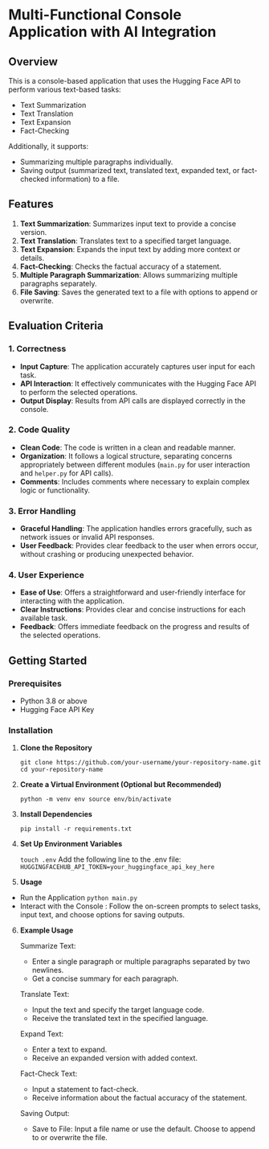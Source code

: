 # Multi-Functional Console Application with AI Integration

## Overview

This is a console-based application that uses the Hugging Face API to perform various text-based tasks:

- Text Summarization
- Text Translation
- Text Expansion
- Fact-Checking

Additionally, it supports:

- Summarizing multiple paragraphs individually.
- Saving output (summarized text, translated text, expanded text, or fact-checked information) to a file.

## Features

1. **Text Summarization**: Summarizes input text to provide a concise version.
2. **Text Translation**: Translates text to a specified target language.
3. **Text Expansion**: Expands the input text by adding more context or details.
4. **Fact-Checking**: Checks the factual accuracy of a statement.
5. **Multiple Paragraph Summarization**: Allows summarizing multiple paragraphs separately.
6. **File Saving**: Saves the generated text to a file with options to append or overwrite.

## Evaluation Criteria

### 1. Correctness

- **Input Capture**: The application accurately captures user input for each task.
- **API Interaction**: It effectively communicates with the Hugging Face API to perform the selected operations.
- **Output Display**: Results from API calls are displayed correctly in the console.

### 2. Code Quality

- **Clean Code**: The code is written in a clean and readable manner.
- **Organization**: It follows a logical structure, separating concerns appropriately between different modules (`main.py` for user interaction and `helper.py` for API calls).
- **Comments**: Includes comments where necessary to explain complex logic or functionality.

### 3. Error Handling

- **Graceful Handling**: The application handles errors gracefully, such as network issues or invalid API responses.
- **User Feedback**: Provides clear feedback to the user when errors occur, without crashing or producing unexpected behavior.

### 4. User Experience

- **Ease of Use**: Offers a straightforward and user-friendly interface for interacting with the application.
- **Clear Instructions**: Provides clear and concise instructions for each available task.
- **Feedback**: Offers immediate feedback on the progress and results of the selected operations.

## Getting Started

### Prerequisites

- Python 3.8 or above
- Hugging Face API Key

### Installation

1. **Clone the Repository**

   `git clone https://github.com/your-username/your-repository-name.git
cd your-repository-name`

2. **Create a Virtual Environment (Optional but Recommended)**

   `python -m venv env
 source env/bin/activate`

3. **Install Dependencies**

   `pip install -r requirements.txt`

4. **Set Up Environment Variables**

   `touch .env`
   Add the following line to the .env file:
   `HUGGINGFACEHUB_API_TOKEN=your_huggingface_api_key_here`

5. **Usage**

- Run the Application
  `python main.py`
- Interact with the Console : Follow the on-screen prompts to select tasks, input text, and choose options for saving outputs.

6. **Example Usage**

   Summarize Text:

   - Enter a single paragraph or multiple paragraphs separated by two newlines.
   - Get a concise summary for each paragraph.

   Translate Text:

   - Input the text and specify the target language code.
   - Receive the translated text in the specified language.

   Expand Text:

   - Enter a text to expand.
   - Receive an expanded version with added context.

   Fact-Check Text:

   - Input a statement to fact-check.
   - Receive information about the factual accuracy of the statement.

   Saving Output:

   - Save to File: Input a file name or use the default. Choose to append to or overwrite the file.

